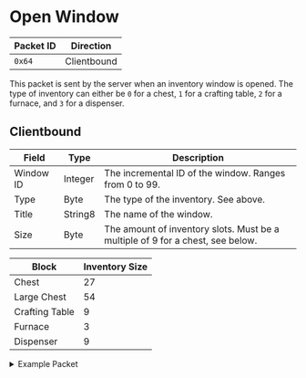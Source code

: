 # Open Window
| Packet ID | Direction |
| --- | --- |
| `0x64` | Clientbound |

This packet is sent by the server when an inventory window is opened. The type of inventory can either be `0` for a chest, `1` for a crafting table, `2` for a furnace, and `3` for a dispenser.

## Clientbound
| Field | Type | Description |
| --- | --- | --- |
| Window ID | Integer | The incremental ID of the window. Ranges from 0 to 99. |
| Type | Byte | The type of the inventory. See above. |
| Title | String8 | The name of the window.
| Size | Byte | The amount of inventory slots. Must be a multiple of 9 for a chest, see below.

| Block | Inventory Size |
| --- | --- |
| Chest | 27 |
| Large Chest | 54 |
| Crafting Table | 9 |
| Furnace | 3 |
| Dispenser | 9 |

<details>
    <summary>Example Packet</summary>

| Field | Value | 
| --- | --- |
| Window ID | 49 |
| Type | 0 |
| Title | 
</details>